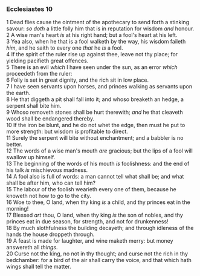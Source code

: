 ### Ecclesiastes 10

1 Dead flies cause the ointment of the apothecary to send forth a stinking savour: *so doth* a little folly him that is in reputation for wisdom *and* honour.  
2 A wise man's heart *is* at his right hand; but a fool's heart at his left.  
3 Yea also, when he that is a fool walketh by the way, his wisdom faileth *him*, and he saith to every one *that* he *is* a fool.  
4 If the spirit of the ruler rise up against thee, leave not thy place; for yielding pacifieth great offences.  
5 There is an evil *which* I have seen under the sun, as an error *which* proceedeth from the ruler:  
6 Folly is set in great dignity, and the rich sit in low place.  
7 I have seen servants upon horses, and princes walking as servants upon the earth.  
8 He that diggeth a pit shall fall into it; and whoso breaketh an hedge, a serpent shall bite him.  
9 Whoso removeth stones shall be hurt therewith; *and* he that cleaveth wood shall be endangered thereby.  
10 If the iron be blunt, and he do not whet the edge, then must he put to more strength: but wisdom *is* profitable to direct.  
11 Surely the serpent will bite without enchantment; and a babbler is no better.  
12 The words of a wise man's mouth *are* gracious; but the lips of a fool will swallow up himself.  
13 The beginning of the words of his mouth *is* foolishness: and the end of his talk *is* mischievous madness.  
14 A fool also is full of words: a man cannot tell what shall be; and what shall be after him, who can tell him?  
15 The labour of the foolish wearieth every one of them, because he knoweth not how to go to the city.  
16 Woe to thee, O land, when thy king *is* a child, and thy princes eat in the morning!  
17 Blessed *art* thou, O land, when thy king *is* the son of nobles, and thy princes eat in due season, for strength, and not for drunkenness!  
18 By much slothfulness the building decayeth; and through idleness of the hands the house droppeth through.  
19 A feast is made for laughter, and wine maketh merry: but money answereth all *things*.  
20 Curse not the king, no not in thy thought; and curse not the rich in thy bedchamber: for a bird of the air shall carry the voice, and that which hath wings shall tell the matter.  
